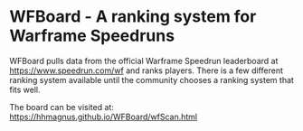 # WFBoard - A ranking system for Warframe Speedruns

WFBoard pulls data from the official Warframe Speedrun leaderboard at https://www.speedrun.com/wf and ranks players. There is a few different ranking system available until the community chooses a ranking system that fits well.

The board can be visited at: https://hhmagnus.github.io/WFBoard/wfScan.html

